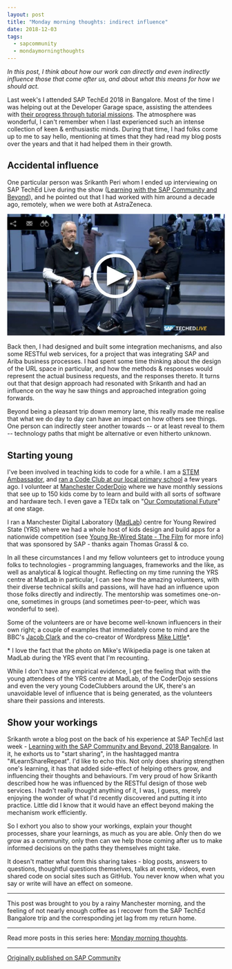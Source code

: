 ```yaml
---
layout: post
title: "Monday morning thoughts: indirect influence"
date: 2018-12-03
tags:
  - sapcommunity
  - mondaymorningthoughts
---
```

*In this post, I think about how our work can directly and even
indirectly influence those that come after us, and about what this means
for how we should act.*

Last week's I attended SAP TechEd 2018 in Bangalore. Most of the time I
was helping out at the Developer Garage space, assisting the attendees
with [their progress through tutorial
missions](https://developers.sap.com/app-space.html). The atmosphere was
wonderful, I can't remember when I last experienced such an intense
collection of keen & enthusiastic minds. During that time, I had folks
come up to me to say hello, mentioning at times that they had read my
blog posts over the years and that it had helped them in their growth.

## Accidental influence

One particular person was Srikanth Peri whom I ended up interviewing on SAP
TechEd Live during the show ([Learning with the SAP Community and
Beyond](https://events.sap.com/teched/en/session/42606)), and he pointed
out that I had worked with him around a decade ago, remotely, when we
were both at AstraZeneca.

![](/images/2018/12/interview-photo.jpg)

Back then, I had designed and built some integration mechanisms, and
also some RESTful web services, for a project that was integrating SAP
and Ariba business processes. I had spent some time thinking about the
design of the URL space in particular, and how the methods & responses
would represent the actual business requests, and the responses thereto.
It turns out that that design approach had resonated with Srikanth and
had an influence on the way he saw things and approached integration
going forwards.

Beyond being a pleasant trip down memory lane, this really made me
realise that what we do day to day can have an impact on how others see
things. One person can indirectly steer another towards \-- or at least
reveal to them \-- technology paths that might be alternative or even
hitherto unknown.

## Starting young

I've been involved in teaching kids to code for a while. I am a [STEM
Ambassador](/blog/posts/2012/12/05/codeclub-and-becoming-a-stem-ambassador/),
and [ran a Code Club at our local primary
school](/blog/posts/2013/04/18/codeclub-thoughts/) a
few years ago. I volunteer at [Manchester
CoderDojo](https://mcrcoderdojo.org.uk/) where we have monthly sessions
that see up to 150 kids come by to learn and build with all sorts of
software and hardware tech. I even gave a TEDx talk on "[Our
Computational Future](https://www.youtube.com/watch?v=-gvOCaExeK0)" at
one stage.

I ran a Manchester Digital Laboratory ([MadLab](https://madlab.org.uk/))
centre for Young Rewired State (YRS) where we had a whole host of kids
design and build apps for a nationwide competition (see [Young Re-Wired
State - The
Film](https://madlab.org.uk/2013/10/young-re-wired-state-2013-the-film/)
for more info) that was sponsored by SAP - thanks again Thomas Grassl &
co.

In all these circumstances I and my fellow volunteers get to introduce
young folks to technologies - programming languages, frameworks and the
like, as well as analytical & logical thought. Reflecting on my time
running the YRS centre at MadLab in particular, I can see how the
amazing volunteers, with their diverse technical skills and passions,
will have had an influence upon those folks directly and indirectly. The
mentorship was sometimes one-on-one, sometimes in groups (and sometimes
peer-to-peer, which was wonderful to see).

Some of the volunteers are or have become well-known influencers in
their own right; a couple of examples that immediately come to mind are
the BBC's [Jacob
Clark](http://www.bbc.co.uk/blogs/internet/entries/2e3004e0-ab13-4ccf-b921-ca2bd2ff0cae) and
the co-creator of Wordpress [Mike
Little](https://en.wikipedia.org/wiki/Mike_Little)\*.

\* I love the fact that the photo on Mike's Wikipedia page is one taken
at MadLab during the YRS event that I'm recounting.

While I don't have any empirical evidence, I get the feeling that with
the young attendees of the YRS centre at MadLab, of the CoderDojo
sessions and even the very young CodeClubbers around the UK, there's an
unavoidable level of influence that is being generated, as the
volunteers share their passions and interests.

## Show your workings

Srikanth wrote a blog post on the back of his experience at SAP TechEd
last week - [Learning with the SAP Community and Beyond, 2018
Bangalore](https://blogs.sap.com/2018/12/02/learning-with-the-sap-community-and-beyond-2018-bangalore/).
In it, he exhorts us to "start sharing", in the hashtagged mantra
"#LearnShareRepeat". I'd like to echo this. Not only does sharing
strengthen one's learning, it has that added side-effect of helping
others grow, and influencing their thoughts and behaviours. I'm very
proud of how Srikanth described how he was influenced by the RESTful
design of those web services. I hadn't really thought anything of it, I
was, I guess, merely enjoying the wonder of what I'd recently
discovered and putting it into practice. Little did I know that it would
have an effect beyond making the mechanism work efficiently.

So I exhort you also to show your workings, explain your thought
processes, share your learnings, as much as you are able. Only then do
we grow as a community, only then can we help those coming after us to
make informed decisions on the paths they themselves might take.

It doesn't matter what form this sharing takes - blog posts, answers to
questions, thoughtful questions themselves, talks at events, videos,
even shared code on social sites such as GitHub. You never know when
what you say or write will have an effect on someone.

---

This post was brought to you by a rainy Manchester morning, and the
feeling of not nearly enough coffee as I recover from the SAP TechEd
Bangalore trip and the corresponding jet lag from my return home.

---

Read more posts in this series here: [Monday morning
thoughts](/tags/mondaymorningthoughts/).

---

[Originally published on SAP Community](https://community.sap.com/t5/welcome-corner-blog-posts/monday-morning-thoughts-indirect-influence/ba-p/13383686)
